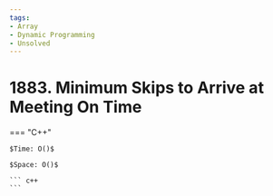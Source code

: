```yaml
---
tags:
- Array
- Dynamic Programming
- Unsolved
---
```



# 1883. Minimum Skips to Arrive at Meeting On Time

=== "C++"

    $Time: O()$

    $Space: O()$

    ``` c++
    ```